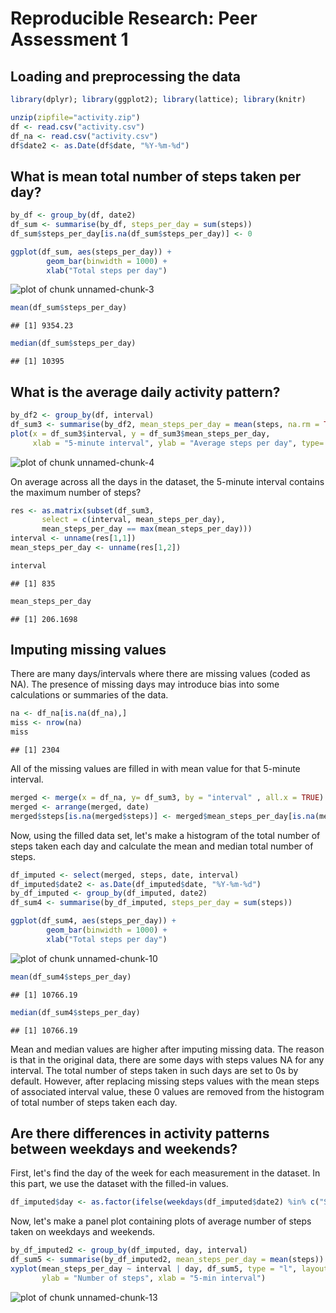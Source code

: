 Reproducible Research: Peer Assessment 1
================================================


## Loading and preprocessing the data

```r
library(dplyr); library(ggplot2); library(lattice); library(knitr)
```



```r
unzip(zipfile="activity.zip")
df <- read.csv("activity.csv")
df_na <- read.csv("activity.csv")
df$date2 <- as.Date(df$date, "%Y-%m-%d")
```

## What is mean total number of steps taken per day?

```r
by_df <- group_by(df, date2)
df_sum <- summarise(by_df, steps_per_day = sum(steps))
df_sum$steps_per_day[is.na(df_sum$steps_per_day)] <- 0

ggplot(df_sum, aes(steps_per_day)) + 
        geom_bar(binwidth = 1000) +
        xlab("Total steps per day")
```

![plot of chunk unnamed-chunk-3](figure/unnamed-chunk-3-1.png) 

```r
mean(df_sum$steps_per_day)
```

```
## [1] 9354.23
```

```r
median(df_sum$steps_per_day)
```

```
## [1] 10395
```

## What is the average daily activity pattern?

```r
by_df2 <- group_by(df, interval)
df_sum3 <- summarise(by_df2, mean_steps_per_day = mean(steps, na.rm = TRUE))
plot(x = df_sum3$interval, y = df_sum3$mean_steps_per_day, 
     xlab = "5-minute interval", ylab = "Average steps per day", type= "l")
```

![plot of chunk unnamed-chunk-4](figure/unnamed-chunk-4-1.png) 

On average across all the days in the dataset, the 5-minute interval contains the maximum number of steps?


```r
res <- as.matrix(subset(df_sum3, 
       select = c(interval, mean_steps_per_day), 
       mean_steps_per_day == max(mean_steps_per_day)))
interval <- unname(res[1,1])
mean_steps_per_day <- unname(res[1,2])
```


```r
interval
```

```
## [1] 835
```

```r
mean_steps_per_day
```

```
## [1] 206.1698
```

## Imputing missing values

There are many days/intervals where there are missing values (coded as NA). The presence of missing days may introduce bias into some calculations or summaries of the data.

```r
na <- df_na[is.na(df_na),]
miss <- nrow(na)
miss
```

```
## [1] 2304
```

All of the missing values are filled in with mean value for that 5-minute interval.


```r
merged <- merge(x = df_na, y= df_sum3, by = "interval" , all.x = TRUE)
merged <- arrange(merged, date)
merged$steps[is.na(merged$steps)] <- merged$mean_steps_per_day[is.na(merged$steps)]
```

Now, using the filled data set, let's make a histogram of the total number of steps taken each day and calculate the mean and median total number of steps.


```r
df_imputed <- select(merged, steps, date, interval)
df_imputed$date2 <- as.Date(df_imputed$date, "%Y-%m-%d")
by_df_imputed <- group_by(df_imputed, date2)
df_sum4 <- summarise(by_df_imputed, steps_per_day = sum(steps))
```


```r
ggplot(df_sum4, aes(steps_per_day)) + 
        geom_bar(binwidth = 1000) +
        xlab("Total steps per day")
```

![plot of chunk unnamed-chunk-10](figure/unnamed-chunk-10-1.png) 


```r
mean(df_sum4$steps_per_day)
```

```
## [1] 10766.19
```

```r
median(df_sum4$steps_per_day)
```

```
## [1] 10766.19
```

Mean and median values are higher after imputing missing data. The reason is that in the original data, there are some days with steps values NA for any interval. The total number of steps taken in such days are set to 0s by default. However, after replacing missing steps values with the mean steps of associated interval value, these 0 values are removed from the histogram of total number of steps taken each day.

## Are there differences in activity patterns between weekdays and weekends?

First, let's find the day of the week for each measurement in the dataset. In this part, we use the dataset with the filled-in values.


```r
df_imputed$day <- as.factor(ifelse(weekdays(df_imputed$date2) %in% c("Saturday", "Sunday"), "weekend", "weekday"))
```

Now, let's make a panel plot containing plots of average number of steps taken on weekdays and weekends.


```r
by_df_imputed2 <- group_by(df_imputed, day, interval)
df_sum5 <- summarise(by_df_imputed2, mean_steps_per_day = mean(steps))
xyplot(mean_steps_per_day ~ interval | day, df_sum5, type = "l", layout = c(1,2),
       ylab = "Number of steps", xlab = "5-min interval")
```

![plot of chunk unnamed-chunk-13](figure/unnamed-chunk-13-1.png) 
